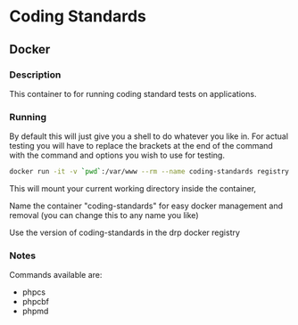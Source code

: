 # Coding Standards #
## Docker ##

### Description ###

This container to for running coding standard tests on applications.


### Running ###

By default this will just give you a shell to do whatever you like in.
For actual testing you will have to replace the brackets at the end of the command with the command and options you wish to use for testing.

```bash
docker run -it -v `pwd`:/var/www --rm --name coding-standards registry.drp.digital/coding-standards <command to run to test code>
```

This will mount your current working directory inside the container,

Name the container "coding-standards" for easy docker management and removal (you can change this to any name you like)

Use the version of coding-standards in the drp docker registry


### Notes ###

Commands available are:
- phpcs
- phpcbf
- phpmd
